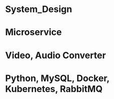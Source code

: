 # System_Design

# Microservice
# Video, Audio Converter
# Python, MySQL, Docker, Kubernetes, RabbitMQ
